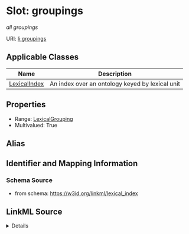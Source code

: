 # Slot: groupings
_all groupings_


URI: [li:groupings](https://w3id.org/linkml/lexical_index/groupings)



<!-- no inheritance hierarchy -->




## Applicable Classes

| Name | Description |
| --- | --- |
[LexicalIndex](LexicalIndex.md) | An index over an ontology keyed by lexical unit






## Properties

* Range: [LexicalGrouping](LexicalGrouping.md)
* Multivalued: True







## Alias




## Identifier and Mapping Information







### Schema Source


* from schema: https://w3id.org/linkml/lexical_index




## LinkML Source

<details>
```yaml
name: groupings
description: all groupings
from_schema: https://w3id.org/linkml/lexical_index
rank: 1000
multivalued: true
alias: groupings
owner: LexicalIndex
domain_of:
- LexicalIndex
range: LexicalGrouping
inlined: true

```
</details>